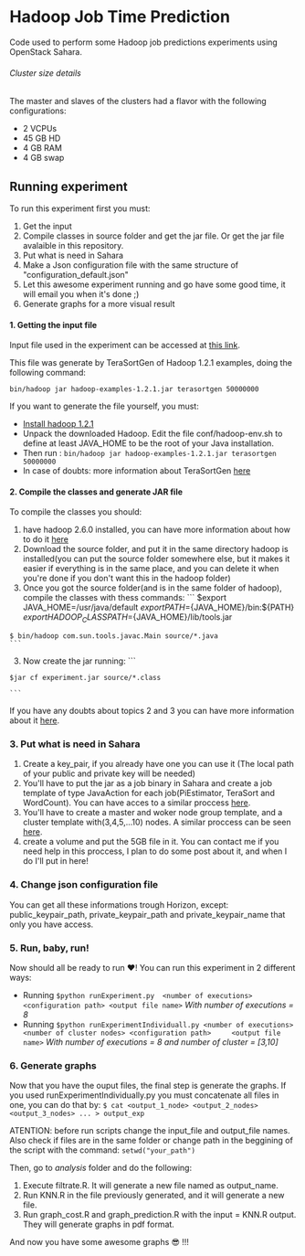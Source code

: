 # Hadoop Job Time Prediction

Code used to perform some Hadoop job predictions experiments using OpenStack Sahara.

###### Cluster size details

The master and slaves of the clusters had a flavor with the following configurations:
  - 2 VCPUs
  - 45 GB HD
  - 4 GB RAM
  - 4 GB swap

## Running experiment

To run this experiment first you must:
  1. Get the input
  2. Compile classes in source folder and get the jar file. Or get the jar file avalaible in this repository.
  3. Put what is need in Sahara
  4. Make a Json configuration file with the same structure of "configuration_default.json"
  5. Let this awesome experiment running and go have some good time, it will email you when it's done ;)
  6. Generate graphs for a more visual result

#### 1. Getting the input file

Input file used in the experiment can be accessed at [this link](https://www.dropbox.com/s/1e4zdjq6l8tj7eb/5GB?dl=0). 

This file was generate by TeraSortGen of Hadoop 1.2.1 examples, doing the following command:

`bin/hadoop jar hadoop-examples-1.2.1.jar terasortgen 50000000`

If you want to generate the file yourself, you must:
- [Install hadoop 1.2.1](https://hadoop.apache.org/docs/r1.2.1/single_node_setup.html#Installing+Software)
- Unpack the downloaded Hadoop. Edit the file conf/hadoop-env.sh to define at least JAVA_HOME to be the root of your Java installation.
- Then run : `bin/hadoop jar hadoop-examples-1.2.1.jar terasortgen 50000000`
- In case of doubts: more information about TeraSortGen [here](http://www.michael-noll.com/blog/2011/04/09/benchmarking-and-stress-testing-an-hadoop-cluster-with-terasort-testdfsio-nnbench-mrbench/)

 
#### 2. Compile the classes and generate JAR file

To compile the classes you should:
  1. have hadoop 2.6.0 installed, you can have more information about how to do it [here](https://hadoop.apache.org/docs/r2.6.0/hadoop-project-dist/hadoop-common/SingleCluster.html)
  2. Download the source folder, and put it in the same directory hadoop is installed(you can put the source folder somewhere else, but it makes it easier if everything is in the same place, and you can delete it when you're done if you don't want this in the hadoop folder)
  2. Once you got the source folder(and is in the same folder of hadoop), compile the classes with thess commands:
    ```
    $export JAVA_HOME=/usr/java/default
    $export PATH=${JAVA_HOME}/bin:${PATH}
    $export HADOOP_CLASSPATH=${JAVA_HOME}/lib/tools.jar
    
    $ bin/hadoop com.sun.tools.javac.Main source/*.java
    ```
  3. Now create the jar running:
    ```
    
    $jar cf experiment.jar source/*.class
    
    ```

If you have any doubts about topics 2 and 3 you can have more information about it [here](https://hadoop.apache.org/docs/current/hadoop-mapreduce-client/hadoop-mapreduce-client-core/MapReduceTutorial.html).

### 3. Put what is need in Sahara

  1. Create a key_pair, if you already have one you can use it (The local path of your public and private key will be needed) 
  2. You'll have to put the jar as a job binary in Sahara and create a job template of type JavaAction for each job(PiEstimator, TeraSort and WordCount). You can have acces to a similar proccess [here](https://docs.google.com/presentation/d/12X1dvb8tbSPfE1gdIqzU3X8ImdrnLtp_n1D9tK9H8NI/edit?usp=sharing).
  2. You'll have to create a master and woker node group template, and a cluster template with(3,4,5,...10) nodes.
      A similar proccess can be seen [here](https://docs.google.com/presentation/d/1VYBbipv8cgMvRWc7oFYSIMWLSkEPBO08_HJ1aMdeeOI/edit?usp=sharing).
  3. create a volume and put the 5GB file in it. You can contact me if you need help in this proccess, I plan to do some post about it, and when I do I'll put in here!

### 4. Change json configuration file
  You can get all these informations trough Horizon, except: public_keypair_path, private_keypair_path and private_keypair_name that only you have access.

### 5. Run, baby, run!

  Now should all be ready to run :heart:!
  You can run this experiment in 2 different ways:
  - Running 
    ```$python runExperiment.py  <number of executions> <configuration path> <output file name>```
    *With number of executions = 8*
  - Running 
    ```$python runExperimentIndividuall.py <number of executions> <number of cluster nodes> <configuration path>     <output file name>```
    *With number of executions = 8 and number of cluster = [3,10]*

### 6. Generate graphs

  Now that you have the ouput files, the final step is generate the graphs.
  If you used runExperimentIndividually.py you must concatenate all files in one, you can do that by:
  ``` $ cat <output_1_node> <output_2_nodes> <output_3_nodes> ... > output_exp ```
  
  ATENTION: before run scripts change the input_file and output_file names.
  Also check if files are in the same folder or change path in the beggining of the script with the command:
  ``` setwd("your_path") ```
  
  Then, go to *analysis* folder and do the following:
  1. Execute filtrate.R. It will generate a new file named as output_name.
  2. Run KNN.R in the file previously generated, and it will generate a new file.
  3. Run graph_cost.R and graph_prediction.R with the input = KNN.R output. They will generate graphs in pdf format.
    
  And now you have some awesome graphs :sunglasses: !!!
